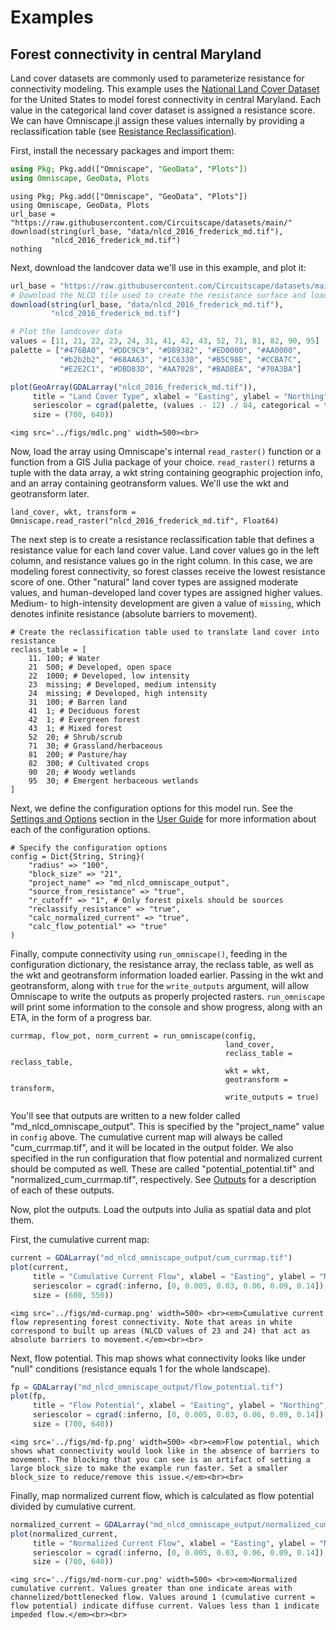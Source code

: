# Examples

## Forest connectivity in central Maryland

Land cover datasets are commonly used to parameterize resistance for connectivity modeling. This example uses the [National Land Cover Dataset](https://www.usgs.gov/centers/eros/science/national-land-cover-database) for the United States to model forest connectivity in central Maryland. Each value in the categorical land cover dataset is assigned a resistance score. We can have Omniscape.jl assign these values internally by providing a reclassification table (see [Resistance Reclassification](@ref)).

First, install the necessary packages and import them:

```julia
using Pkg; Pkg.add(["Omniscape", "GeoData", "Plots"])
using Omniscape, GeoData, Plots
```
```@setup mdforest
using Pkg; Pkg.add(["Omniscape", "GeoData", "Plots"])
using Omniscape, GeoData, Plots
url_base = "https://raw.githubusercontent.com/Circuitscape/datasets/main/"
download(string(url_base, "data/nlcd_2016_frederick_md.tif"),
         "nlcd_2016_frederick_md.tif")
nothing
```

Next, download the landcover data we'll use in this example, and plot it:

```julia
url_base = "https://raw.githubusercontent.com/Circuitscape/datasets/main/"
# Download the NLCD tile used to create the resistance surface and load it
download(string(url_base, "data/nlcd_2016_frederick_md.tif"),
         "nlcd_2016_frederick_md.tif")

# Plot the landcover data
values = [11, 21, 22, 23, 24, 31, 41, 42, 43, 52, 71, 81, 82, 90, 95]
palette = ["#476BA0", "#DDC9C9", "#D89382", "#ED0000", "#AA0000",
           "#b2b2b2", "#68AA63", "#1C6330", "#B5C98E", "#CCBA7C",
           "#E2E2C1", "#DBD83D", "#AA7028", "#BAD8EA", "#70A3BA"]

plot(GeoArray(GDALarray("nlcd_2016_frederick_md.tif")),
     title = "Land Cover Type", xlabel = "Easting", ylabel = "Northing",
     seriescolor = cgrad(palette, (values .- 12) ./ 84, categorical = true),
     size = (700, 640))
```
```@raw html
<img src='../figs/mdlc.png' width=500><br>
```

Now, load the array using Omniscape's internal `read_raster()` function or a function from a GIS Julia package of your choice. `read_raster()` returns a tuple with the data array, a wkt string containing geographic projection info, and an array containing geotransform values. We'll use the wkt and geotransform later.

```@example mdforest
land_cover, wkt, transform = Omniscape.read_raster("nlcd_2016_frederick_md.tif", Float64)
```

The next step is to create a resistance reclassification table that defines a resistance value for each land cover value. Land cover values go in the left column, and resistance values go in the right column. In this case, we are modeling forest connectivity, so forest classes receive the lowest resistance score of one. Other "natural" land cover types are assigned moderate values, and human-developed land cover types are assigned higher values. Medium- to high-intensity development are given a value of `missing`, which denotes infinite resistance (absolute barriers to movement).

```@example mdforest
# Create the reclassification table used to translate land cover into resistance
reclass_table = [
    11.	100; # Water
    21	500; # Developed, open space
    22	1000; # Developed, low intensity
    23	missing; # Developed, medium intensity
    24	missing; # Developed, high intensity
    31	100; # Barren land
    41	1; # Deciduous forest
    42	1; # Evergreen forest
    43	1; # Mixed forest
    52	20; # Shrub/scrub
    71	30; # Grassland/herbaceous
    81	200; # Pasture/hay
    82	300; # Cultivated crops
    90	20; # Woody wetlands
    95	30; # Emergent herbaceous wetlands
]
```

Next, we define the configuration options for this model run. See the [Settings and Options](@ref) section in the [User Guide](@ref) for more information about each of the configuration options.

```@example mdforest
# Specify the configuration options
config = Dict{String, String}(
    "radius" => "100",
    "block_size" => "21",
    "project_name" => "md_nlcd_omniscape_output",
    "source_from_resistance" => "true",
    "r_cutoff" => "1", # Only forest pixels should be sources
    "reclassify_resistance" => "true",
    "calc_normalized_current" => "true",
    "calc_flow_potential" => "true"
)
```

Finally, compute connectivity using `run_omniscape()`, feeding in the configuration dictionary, the resistance array, the reclass table, as well as the wkt and geotransform information loaded earlier. Passing in the wkt and geotransform, along with `true` for the `write_outputs` argument, will allow Omniscape to write the outputs as properly projected rasters. `run_omniscape` will print some information to the console and show progress, along with an ETA, in the form of a progress bar.

```@example mdforest
currmap, flow_pot, norm_current = run_omniscape(config,
                                                land_cover,
                                                reclass_table = reclass_table,
                                                wkt = wkt,
                                                geotransform = transform,
                                                write_outputs = true)
```

You'll see that outputs are written to a new folder called "md\_nlcd\_omniscape\_output". This is specified by the "project\_name" value in `config` above. The cumulative current map will always be called "cum\_currmap.tif", and it will be located in the output folder. We also specified in the run configuration that flow potential and normalized current should be computed as well. These are called "potential\_potential.tif" and "normalized\_cum\_currmap.tif", respectively. See [Outputs](@ref) for a description of each of these outputs.

Now, plot the outputs. Load the outputs into Julia as spatial data and plot them.

First, the cumulative current map:

```julia
current = GDALarray("md_nlcd_omniscape_output/cum_currmap.tif")
plot(current,
     title = "Cumulative Current Flow", xlabel = "Easting", ylabel = "Northing",
     seriescolor = cgrad(:inferno, [0, 0.005, 0.03, 0.06, 0.09, 0.14]),
     size = (600, 550))
```
```@raw html
<img src='../figs/md-curmap.png' width=500> <br><em>Cumulative current flow representing forest connectivity. Note that areas in white correspond to built up areas (NLCD values of 23 and 24) that act as absolute barriers to movement.</em><br><br>
```

Next, flow potential. This map shows what connectivity looks like under "null" conditions (resistance equals 1 for the whole landscape).

```julia
fp = GDALarray("md_nlcd_omniscape_output/flow_potential.tif")
plot(fp,
     title = "Flow Potential", xlabel = "Easting", ylabel = "Northing",
     seriescolor = cgrad(:inferno, [0, 0.005, 0.03, 0.06, 0.09, 0.14]),
     size = (700, 640))
```
```@raw html
<img src='../figs/md-fp.png' width=500> <br><em>Flow potential, which shows what connectivity would look like in the absence of barriers to movement. The blocking that you can see is an artifact of setting a large block_size to make the example run faster. Set a smaller block_size to reduce/remove this issue.</em><br><br>
```

Finally, map normalized current flow, which is calculated as flow potential divided by cumulative current.

```julia
normalized_current = GDALarray("md_nlcd_omniscape_output/normalized_cum_currmap.tif")
plot(normalized_current,
     title = "Normalized Current Flow", xlabel = "Easting", ylabel = "Northing",
     seriescolor = cgrad(:inferno, [0, 0.005, 0.03, 0.06, 0.09, 0.14]),
     size = (700, 640))
```
```@raw html
<img src='../figs/md-norm-cur.png' width=500> <br><em>Normalized cumulative current. Values greater than one indicate areas with channelized/bottlenecked flow. Values around 1 (cumulative current ≈ flow potential) indicate diffuse current. Values less than 1 indicate impeded flow.</em><br><br>
```
